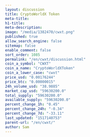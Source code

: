 ```yaml
---
layout: discussion
title: CryptoWorldX Token
meta-title: 
h1-title: 
meta-description: 
image: "/media/1382470/cwxt.png"
published: true
allow_search_engine: false
sitemap: false
enable_comment: false
sort_order: 1085
permalink: "/en/cwxt/discussion.html"
coin_a_symbol: "CWXT"
coin_a_name: "CryptoWorldXToken"
coin_a_lower_case: "cwxt"
price_usd: "0.00176244"
price_btc: "0.00000015"
24h_volume_usd: "38.9885"
market_cap_usd: "59630200.0"
total_supply: "59630200.0"
available_supply: "59630200.0"
percent_change_1h: "0.45"
percent_change_24h: "-0.34"
percent_change_7d: "-33.11"
last_updated: "1517140753"
parent-url: "/en/cwxt/"
author: Sam
---
```


